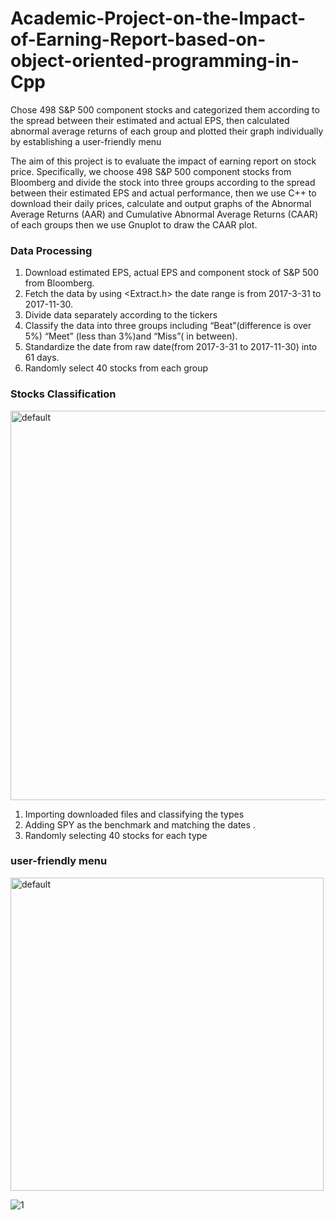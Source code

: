 # Academic-Project-on-the-Impact-of-Earning-Report-based-on-object-oriented-programming-in-Cpp


Chose 498 S&amp;P 500 component stocks and categorized them according to the spread between their estimated and actual EPS, then calculated abnormal average returns of each group and plotted their graph individually by establishing a user-friendly menu

The aim of this project is to evaluate the impact of earning report on stock price. Specifically, we choose 498 S&P 500 component stocks from Bloomberg and divide the stock into three groups according to the spread between their estimated EPS and actual performance, then we use C++ to download their daily prices, calculate and output graphs of the Abnormal Average Returns (AAR) and Cumulative Abnormal Average Returns (CAAR) of each groups then we use Gnuplot to draw the CAAR plot.

### Data Processing
1. Download estimated EPS, actual EPS and component stock of S&P 500 from Bloomberg. 
2. Fetch the data by using <Extract.h> the date range is from  2017-3-31 to 2017-11-30.
3. Divide data separately according to the tickers
4. Classify the data into three groups including “Beat”(difference is over 5%) “Meet” (less than 3%)and “Miss”( in between).
5. Standardize the date from raw date(from  2017-3-31 to 2017-11-30) into 61 days.
6. Randomly select 40 stocks from each group


### Stocks Classification

<img width="623" alt="default" src="https://user-images.githubusercontent.com/33269462/44006748-a935f230-9e57-11e8-9638-2077f683f959.png">

1. Importing downloaded files and classifying the types
2. Adding SPY as the benchmark and matching the dates .
3. Randomly selecting 40 stocks for each type


### user-friendly menu
<img width="501" alt="default" src="https://user-images.githubusercontent.com/33269462/44006788-03eb227c-9e58-11e8-9b17-4fe4eef0d5f6.png">

![1](https://user-images.githubusercontent.com/33269462/44006792-2da2d010-9e58-11e8-9472-bcd43228b46d.png)


